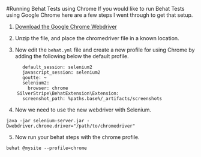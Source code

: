 #Running Behat Tests using Chrome
If you would like to run Behat Tests using Google Chrome here are a few steps I went through to get that setup.

1) [Download the Google Chrome Webdriver](http://chromedriver.storage.googleapis.com/index.html?path=2.8/)

2) Unzip the file, and place the chromedriver file in a known location.

3) Now edit the `behat.yml` file and create a new profile for using Chrome by adding the following below the default profile.

```
      default_session: selenium2
      javascript_session: selenium2
      goutte: ~
      selenium2:
        browser: chrome
    SilverStripe\BehatExtension\Extension:
      screenshot_path: %paths.base%/_artifacts/screenshots
```

4) Now we need to use the new webdriver with Selenium. 

```
java -jar selenium-server.jar -Dwebdriver.chrome.driver="/path/to/chromedriver"
```

5) Now run your behat steps with the chrome profile.

```
behat @mysite --profile=chrome
```